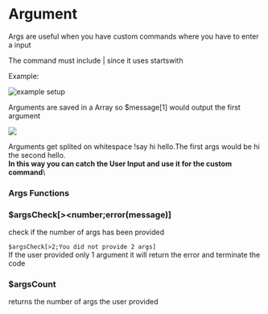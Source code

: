 # Argument

Args are useful when you have custom commands where you have to enter a input

The command must include | since it uses startswith

Example:

![example setup](<../.gitbook/assets/image (32).png>)

Arguments are saved in a Array so $message\[1] would output the first argument

![](<../.gitbook/assets/image (13).png>)

Arguments get splited on whitespace !say hi hello.The first args would be hi the second hello.\
**In this way you can catch the User Input and use it for the custom command**\


### Args Functions

### $argsCheck\[>\<number;error(message)]

check if the number of args has been provided

`$argsCheck[>2;You did not provide 2 args]`\
If the user provided only 1 argument it will return the error and terminate the code

### $argsCount

returns the number of args the user provided
